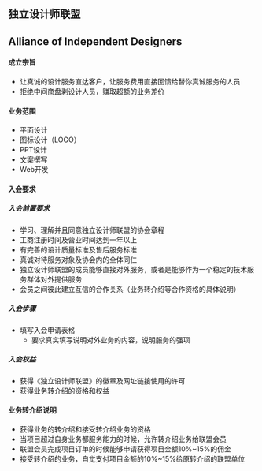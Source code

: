 ## 独立设计师联盟
## Alliance of Independent Designers
#### 成立宗旨
+ 让真诚的设计服务直达客户，让服务费用直接回馈给替你真诚服务的人员
+ 拒绝中间商盘剥设计人员，赚取超额的业务差价
#### 业务范围
+ 平面设计
+ 图标设计（LOGO）
+ PPT设计
+ 文案撰写
+ Web开发
#### 入会要求
##### 入会前置要求
+ 学习、理解并且同意独立设计师联盟的协会章程
+ 工商注册时间及营业时间达到一年以上
+ 有完善的设计质量标准及售后服务标准
+ 真诚对待服务对象及协会内的全体同仁
+ 独立设计师联盟的成员能够直接对外服务，或者是能够作为一个稳定的技术服务群体对外提供服务
+ 会员之间彼此建立互信的合作关系（业务转介绍等合作资格的具体说明）
##### 入会步骤
+ 填写入会申请表格
  + 要求真实填写说明对外业务的内容，说明服务的强项
##### 入会权益
+ 获得《独立设计师联盟》的徽章及网址链接使用的许可
+ 获得业务转介绍的资格和权益
#### 业务转介绍说明
+ 获得业务的转介绍和接受转介绍业务的资格
+ 当项目超过自身业务都服务能力的时候，允许转介绍业务给联盟会员
+ 联盟会员完成项目订单的时候能够申请获得项目金额10%~15%的佣金
+ 接受转介绍的业务，自觉支付项目金额的10%~15%给原转介绍的联盟单位

